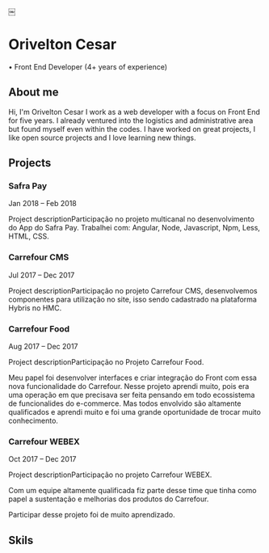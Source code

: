 ￼

# Orivelton Cesar
• Front End Developer (4+ years of experience)

## About me

Hi, I'm Orivelton Cesar I work as a web developer with a focus on Front End for five years. I already ventured into the logistics and administrative area but found myself even within the codes. I have worked on great projects, I like open source projects and I love learning new things.

## Projects

### Safra Pay
Jan 2018 – Feb 2018

Project descriptionParticipação no projeto multicanal no desenvolvimento do App do Safra Pay.
Trabalhei com:
Angular,
Node,
Javascript,
Npm,
Less,
HTML,
CSS.

### Carrefour CMS
Jul 2017 – Dec 2017

Project descriptionParticipação no projeto Carrefour CMS, desenvolvemos componentes para utilização no site, isso sendo cadastrado na plataforma Hybris no HMC.

### Carrefour Food
Aug 2017 – Dec 2017

Project descriptionParticipação no Projeto Carrefour Food.

Meu papel foi desenvolver interfaces e criar integração do Front com essa nova funcionalidade do Carrefour. Nesse projeto aprendi muito, pois era uma operação em que precisava ser feita pensando em todo ecossistema de funcionalides do e-commerce. Mas todos envolvido são altamente qualificados e aprendi muito e foi uma grande oportunidade de trocar muito conhecimento.

### Carrefour WEBEX
Oct 2017 – Dec 2017

Project descriptionParticipação no projeto Carrefour WEBEX.

Com um equipe altamente qualificada fiz parte desse time que tinha como papel a sustentação e melhorias dos produtos do Carrefour.

Participar desse projeto foi de muito aprendizado.

## Skils



